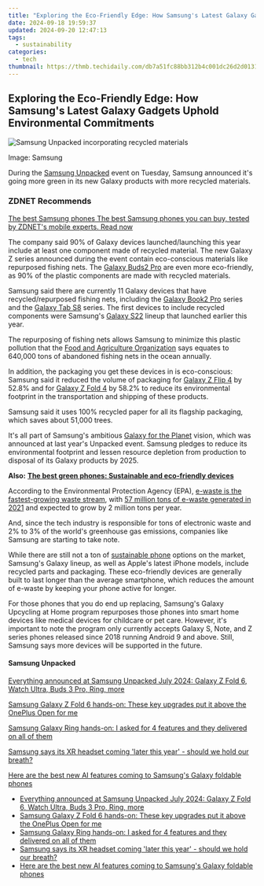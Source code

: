 ```yaml
---
title: "Exploring the Eco-Friendly Edge: How Samsung's Latest Galaxy Gadgets Uphold Environmental Commitments"
date: 2024-09-18 19:59:37
updated: 2024-09-20 12:47:13
tags:
  - sustainability
categories:
  - tech
thumbnail: https://thmb.techidaily.com/db7a51fc88bb312b4c001dc26d2d013159de6bfbef053f36ef148640b15c567b.jpg
---
```


## Exploring the Eco-Friendly Edge: How Samsung's Latest Galaxy Gadgets Uphold Environmental Commitments

![Samsung Unpacked incorporating recycled materials](https://www.zdnet.com/a/img/resize/8241788ae49a3ec3e52351b79aa1f4bd1e96817c/2022/08/10/107b923e-e957-44bf-9143-a10a8892264f/samsung-unpacked-aug-2022-sustainability-recycling.jpg?auto=webp&width=1280)

Image: Samsung

During the [Samsung Unpacked](https://www.zdnet.com/article/samsung-galaxy-unpacked-galaxy-z-fold-4-z-flip-4-watch-5-pro-and-everything-else-announced/) event on Tuesday, Samsung announced it's going more green in its new Galaxy products with more recycled materials.

### **ZDNET** Recommends

[The best Samsung phones The best Samsung phones you can buy, tested by ZDNET's mobile experts.  Read now](https://www.zdnet.com/article/best-samsung-phone/)

The company said 90% of Galaxy devices launched/launching this year include at least one component made of recycled material. The new Galaxy Z series announced during the event contain eco-conscious materials like repurposed fishing nets. The [Galaxy Buds2 Pro](https://shop-links.co/link/?url=https%3A%2F%2Fwww.samsung.com%2Fus%2Fmobile%2Faudio%2Fheadphones%2Fgalaxy-buds2-pro-bora-purple-sm-r510nlvaxar%2F&publisher_slug=itechdaily19598&exclusive=1) are even more eco-friendly, as 90% of the plastic components are made with recycled materials. 

Samsung said there are currently 11 Galaxy devices that have recycled/repurposed fishing nets, including the [Galaxy Book2 Pro](https://www.zdnet.com/article/samsung-galaxy-book2-pro-360-review/) series and the [Galaxy Tab S8](https://www.zdnet.com/article/samsung-galaxy-tab-s8-ultra-review/) series. The first devices to include recycled components were Samsung's [Galaxy S22](https://www.zdnet.com/article/galaxy-s22-plus-review/) lineup that launched earlier this year. 

The repurposing of fishing nets allows Samsung to minimize this plastic pollution that the [Food and Agriculture Organization](https://www.fao.org/fileadmin/user%5Fupload/newsroom/docs/Ghost%5Ffishing%5Freport.pdf) says equates to 640,000 tons of abandoned fishing nets in the ocean annually. 

In addition, the packaging you get these devices in is eco-conscious: Samsung said it reduced the volume of packaging for [Galaxy Z Flip 4](https://shop-links.co/link/?url=https%3A%2F%2Fwww.samsung.com%2Fus%2Fsmartphones%2Fgalaxy-z-flip4%2Fbuy%2F&publisher_slug=itechdaily19598&exclusive=1) by 52.8% and for [Galaxy Z Fold 4](https://shop-links.co/link/?url=https%3A%2F%2Fwww.samsung.com%2Fus%2Fsmartphones%2Fgalaxy-z-fold4%2Fbuy%2F&publisher_slug=itechdaily19598&exclusive=1) by 58.2% to reduce its environmental footprint in the transportation and shipping of these products.

Samsung said it uses 100% recycled paper for all its flagship packaging, which saves about 51,000 trees. 

It's all part of Samsung's ambitious [Galaxy for the Planet](https://shop-links.co/link/?exclusive=1&publisher_slug=itechdaily19598&url=https%3A%2F%2Fnews.samsung.com%2Fus%2Fsamsung-galaxy-for-the-planet-samsung-sustainability-mobile%2F) vision, which was announced at last year's Unpacked event. Samsung pledges to reduce its environmental footprint and lessen resource depletion from production to disposal of its Galaxy products by 2025.

**Also:** [**The best green phones: Sustainable and eco-friendly devices**](https://www.zdnet.com/home-and-office/sustainability/best-green-phone/#:~:text=What%20is%20the%20best%20green,our%20top%20pick%20for%20sustainability.)

According to the Environmental Protection Agency (EPA), [e-waste is the fastest-growing waste stream](https://www.dosomething.org/us/facts/11-facts-about-e-waste), with [57 million tons of e-waste generated in 2021](https://www.weforum.org/agenda/2021/10/2021-years-e-waste-outweigh-great-wall-of-china/) and expected to grow by 2 million tons per year. 

And, since the tech industry is responsible for tons of electronic waste and 2% to 3% of the world's greenhouse gas emissions, companies like Samsung are starting to take note. 

While there are still not a ton of [sustainable phone](https://www.zdnet.com/home-and-office/sustainability/best-green-phone/) options on the market, Samsung's Galaxy lineup, as well as Apple's latest iPhone models, include recycled parts and packaging. These eco-friendly devices are generally built to last longer than the average smartphone, which reduces the amount of e-waste by keeping your phone active for longer. 

For those phones that you do end up replacing, Samsung's Galaxy Upcycling at Home program repurposes those phones into smart home devices like medical devices for childcare or pet care. However, it's important to note the program only currently accepts Galaxy S, Note, and Z series phones released since 2018 running Android 9 and above. Still, Samsung says more devices will be supported in the future.

#### Samsung Unpacked

[Everything announced at Samsung Unpacked July 2024: Galaxy Z Fold 6, Watch Ultra, Buds 3 Pro, Ring, more](https://www.zdnet.com/article/what-you-missed-at-samsung-unpacked-july-2024-galaxy-z-fold-6-watch-ultra-ring-ai-more/ "Everything announced at Samsung Unpacked July 2024: Galaxy Z Fold 6, Watch Ultra, Buds 3 Pro, Ring, more")

[Samsung Galaxy Z Fold 6 hands-on: These key upgrades put it above the OnePlus Open for me](https://www.zdnet.com/article/i-went-hands-on-with-samsungs-galaxy-z-fold-6-and-it-made-my-oneplus-open-feel-outdated/ "Samsung Galaxy Z Fold 6 hands-on: These key upgrades put it above the OnePlus Open for me")

[Samsung Galaxy Ring hands-on: I asked for 4 features and they delivered on all of them](https://www.zdnet.com/article/samsung-galaxy-ring-hands-on-why-id-ditch-my-oura-for-this-competing-wearable/ "Samsung Galaxy Ring hands-on: I asked for 4 features and they delivered on all of them")

[Samsung says its XR headset coming 'later this year' - should we hold our breath?](https://www.zdnet.com/article/samsungs-upcoming-xr-headset-was-the-biggest-product-teaser-at-unpacked-july-2024/ "Samsung says its XR headset coming 'later this year' - should we hold our breath?")

[Here are the best new AI features coming to Samsung's Galaxy foldable phones](https://www.zdnet.com/article/every-new-ai-feature-coming-to-samsungs-galaxy-z-fold-6-and-z-flip-6-and-how-they-work/ "Here are the best new AI features coming to Samsung's Galaxy foldable phones")

* [Everything announced at Samsung Unpacked July 2024: Galaxy Z Fold 6, Watch Ultra, Buds 3 Pro, Ring, more](https://www.zdnet.com/article/what-you-missed-at-samsung-unpacked-july-2024-galaxy-z-fold-6-watch-ultra-ring-ai-more/ "Everything announced at Samsung Unpacked July 2024: Galaxy Z Fold 6, Watch Ultra, Buds 3 Pro, Ring, more")
* [Samsung Galaxy Z Fold 6 hands-on: These key upgrades put it above the OnePlus Open for me](https://www.zdnet.com/article/i-went-hands-on-with-samsungs-galaxy-z-fold-6-and-it-made-my-oneplus-open-feel-outdated/ "Samsung Galaxy Z Fold 6 hands-on: These key upgrades put it above the OnePlus Open for me")
* [Samsung Galaxy Ring hands-on: I asked for 4 features and they delivered on all of them](https://www.zdnet.com/article/samsung-galaxy-ring-hands-on-why-id-ditch-my-oura-for-this-competing-wearable/ "Samsung Galaxy Ring hands-on: I asked for 4 features and they delivered on all of them")
* [Samsung says its XR headset coming 'later this year' - should we hold our breath?](https://www.zdnet.com/article/samsungs-upcoming-xr-headset-was-the-biggest-product-teaser-at-unpacked-july-2024/ "Samsung says its XR headset coming 'later this year' - should we hold our breath?")
* [Here are the best new AI features coming to Samsung's Galaxy foldable phones](https://www.zdnet.com/article/every-new-ai-feature-coming-to-samsungs-galaxy-z-fold-6-and-z-flip-6-and-how-they-work/ "Here are the best new AI features coming to Samsung's Galaxy foldable phones")

<ins class="adsbygoogle"
     style="display:block"
     data-ad-format="autorelaxed"
     data-ad-client="ca-pub-7571918770474297"
     data-ad-slot="1223367746"></ins>



<ins class="adsbygoogle"
     style="display:block"
     data-ad-client="ca-pub-7571918770474297"
     data-ad-slot="8358498916"
     data-ad-format="auto"
     data-full-width-responsive="true"></ins>
